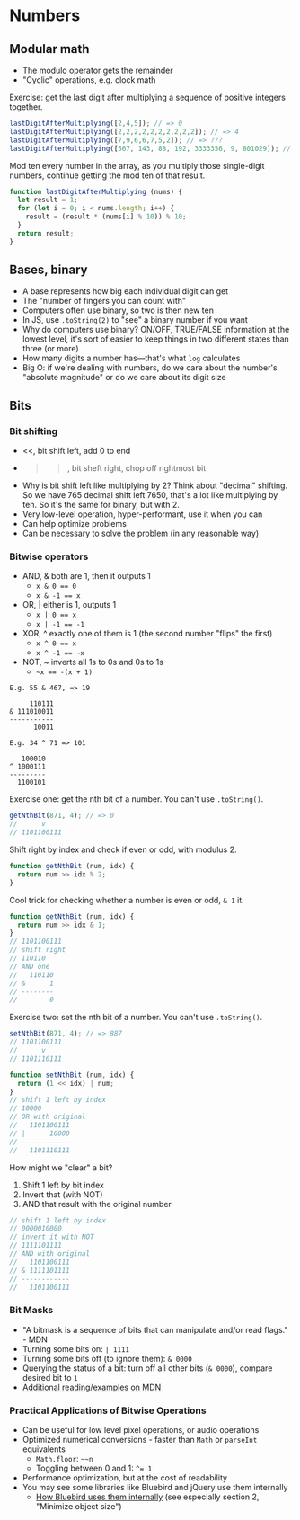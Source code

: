 # Numbers

## Modular math

- The modulo operator gets the remainder
- "Cyclic" operations, e.g. clock math

Exercise: get the last digit after multiplying a sequence of positive integers together.

```js
lastDigitAfterMultiplying([2,4,5]); // => 0
lastDigitAfterMultiplying([2,2,2,2,2,2,2,2,2,2]); // => 4
lastDigitAfterMultiplying([7,9,6,6,7,5,2]); // => ???
lastDigitAfterMultiplying([567, 143, 88, 192, 3333356, 9, 801029]); // => 6
```

Mod ten every number in the array, as you multiply those single-digit numbers, continue getting the mod ten of that result.

```js
function lastDigitAfterMultiplying (nums) {
  let result = 1;
  for (let i = 0; i < nums.length; i++) {
    result = (result * (nums[i] % 10)) % 10;
  }
  return result;
}
```

## Bases, binary

- A base represents how big each individual digit can get
- The "number of fingers you can count with"
- Computers often use binary, so two is then new ten
- In JS, use `.toString(2)` to "see" a binary number if you want
- Why do computers use binary? ON/OFF, TRUE/FALSE information at the lowest level, it's sort of easier to keep things in two different states than three (or more)
- How many digits a number has—that's what `log` calculates
- Big O: if we're dealing with numbers, do we care about the number's "absolute magnitude" or do we care about its digit size

## Bits

### Bit shifting

- <<, bit shift left, add 0 to end
- >>, bit sheft right, chop off rightmost bit
- Why is bit shift left like multiplying by 2? Think about "decimal" shifting. So we have 765 decimal shift left 7650, that's a lot like multiplying by ten. So it's the same for binary, but with 2.
- Very low-level operation, hyper-performant, use it when you can
- Can help optimize problems
- Can be necessary to solve the problem (in any reasonable way)

### Bitwise operators

- AND, & both are 1, then it outputs 1
  - `x & 0 == 0`
  - `x & -1 == x`
- OR, | either is 1, outputs 1
  - `x | 0 == x`
  - `x | -1 == -1`
- XOR, ^ exactly one of them is 1 (the second number "flips" the first)
  - `x ^ 0 == x`
  - `x ^ -1 == ~x`
- NOT, ~ inverts all 1s to 0s and 0s to 1s
  - `~x == -(x + 1)`

```
E.g. 55 & 467, => 19

     110111
& 111010011
-----------
      10011

E.g. 34 ^ 71 => 101

   100010
^ 1000111
---------
  1100101
```

Exercise one: get the nth bit of a number. You can't use `.toString()`.

```js
getNthBit(871, 4); // => 0
//      v
// 1101100111
```

Shift right by index and check if even or odd, with modulus 2.

```js
function getNthBit (num, idx) {
  return num >> idx % 2;
}
```

Cool trick for checking whether a number is even or odd, `& 1` it.

```js
function getNthBit (num, idx) {
  return num >> idx & 1;
}
// 1101100111
// shift right
// 110110
// AND one
//   110110
// &      1
// --------
//        0
```

Exercise two: set the nth bit of a number. You can't use `.toString()`.

```js
setNthBit(871, 4); // => 887
// 1101100111
//      v
// 1101110111
```

```js
function setNthBit (num, idx) {
  return (1 << idx) | num;
}
// shift 1 left by index
// 10000
// OR with original
//   1101100111
// |      10000
// ------------
//   1101110111
```

How might we "clear" a bit?

1. Shift 1 left by bit index
2. Invert that (with NOT)
3. AND that result with the original number

```js
// shift 1 left by index
// 0000010000
// invert it with NOT
// 1111101111
// AND with original
//   1101100111
// & 1111101111
// ------------
//   1101100111
```

### Bit Masks
- "A bitmask is a sequence of bits that can manipulate and/or read flags." - MDN
- Turning some bits on: `| 1111`
- Turning some bits off (to ignore them): `& 0000`
- Querying the status of a bit: turn off all other bits (`& 0000`), compare desired bit to `1`
- [Additional reading/examples on MDN](https://developer.mozilla.org/en-US/docs/Web/JavaScript/Reference/Operators/Bitwise_Operators#Flags_and_bitmasks)

### Practical Applications of Bitwise Operations
- Can be useful for low level pixel operations, or audio operations
- Optimized numerical conversions - faster than `Math` or `parseInt` equivalents
  - `Math.floor`: `~~n`
  - Toggling between 0 and 1: `^= 1`
- Performance optimization, but at the cost of readability
- You may see some libraries like Bluebird and jQuery use them internally
  - [How Bluebird uses them internally](https://www.reaktor.com/blog/javascript-performance-fundamentals-make-bluebird-fast/) (see especially section 2, "Minimize object size")
